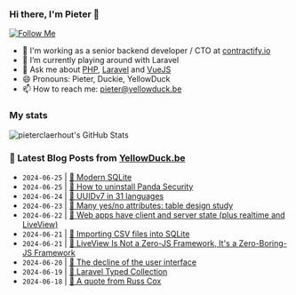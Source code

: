 ### Hi there, I'm Pieter 👋  
[![Follow Me](https://img.shields.io/github/followers/pieterclaerhout?label=Follow&style=social)](https://github.com/pieterclaerhout)

- 🏢 I'm working as a senior backend developer / CTO at [contractify.io](https://contractify.io)
- 🌱 I’m currently playing around with Laravel
- 💬 Ask me about [PHP](https://php.net), [Laravel](http://laravel.com) and [VueJS](https://vuejs.org)
- 😄 Pronouns: Pieter, Duckie, YellowDuck
- 📫 How to reach me: pieter@yellowduck.be

### My stats

![pieterclaerhout's GitHub Stats](https://github-readme-stats.vercel.app/api?username=pieterclaerhout&show_icons=true&count_private=true&line_height=40)

### 📩 Latest Blog Posts from [YellowDuck.be](https://www.yellowduck.be/)
<!-- BLOG-POST-LIST:START -->
- `2024-06-25` | [🔗 Modern SQLite](https://www.yellowduck.be/posts/modern-sqlite)  
- `2024-06-25` | [🔗 How to uninstall Panda Security](https://www.yellowduck.be/posts/how-to-uninstall-products-based-on-aether-platform-in-windows-linux-macos-ios-and-android-technical-support-panda-security)  
- `2024-06-24` | [🔗 UUIDv7 in 31 languages](https://www.yellowduck.be/posts/uuidv7-in-31-languages)  
- `2024-06-23` | [🔗 Many yes/no attributes: table design study](https://www.yellowduck.be/posts/many-yes-no-attributes-table-design-study)  
- `2024-06-22` | [🔗 Web apps have client and server state &lpar;plus realtime and LiveView&rpar;](https://www.yellowduck.be/posts/web-apps-have-client-and-server-state-plus-realtime-and-liveview-dashbit-blog)  
- `2024-06-21` | [🐥 Importing CSV files into SQLite](https://www.yellowduck.be/posts/importing-csv-files-into-sqlite)  
- `2024-06-21` | [🔗 LiveView Is Not a Zero-JS Framework, It&#39;s a Zero-Boring-JS Framework](https://www.yellowduck.be/posts/liveview-is-not-a-zero-js-framework-its-a-zero-boring-js-framework-tyler-barker)  
- `2024-06-20` | [🔗 The decline of the user interface](https://www.yellowduck.be/posts/the-decline-of-the-user-interface)  
- `2024-06-19` | [🔗 Laravel Typed Collection](https://www.yellowduck.be/posts/laravel-typed-collection)  
- `2024-06-18` | [🔗 A quote from Russ Cox](https://www.yellowduck.be/posts/a-quote-from-russ-cox)  

<!-- BLOG-POST-LIST:END -->

